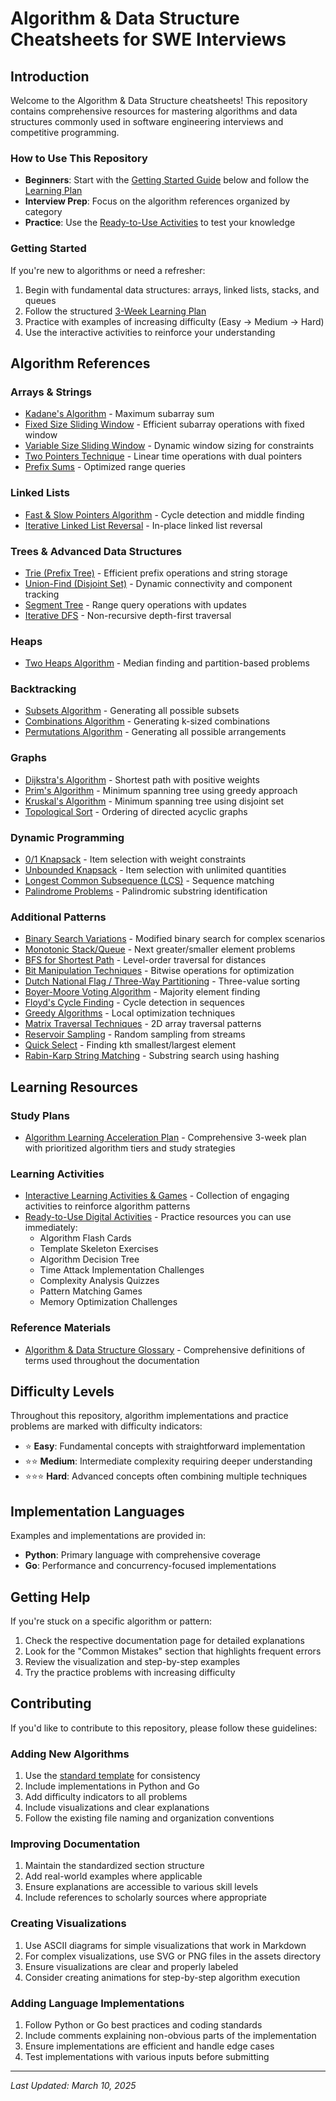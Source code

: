 # Algorithm & Data Structure Cheatsheets for SWE Interviews

## Introduction

Welcome to the Algorithm & Data Structure cheatsheets! This repository contains comprehensive resources for mastering algorithms and data structures commonly used in software engineering interviews and competitive programming.

### How to Use This Repository

- **Beginners**: Start with the [Getting Started Guide](#getting-started) below and follow the [Learning Plan](lesson-plan.md)
- **Interview Prep**: Focus on the algorithm references organized by category
- **Practice**: Use the [Ready-to-Use Activities](ready-to-use-activities.md) to test your knowledge

### Getting Started

If you're new to algorithms or need a refresher:

1. Begin with fundamental data structures: arrays, linked lists, stacks, and queues
2. Follow the structured [3-Week Learning Plan](lesson-plan.md)
3. Practice with examples of increasing difficulty (Easy → Medium → Hard)
4. Use the interactive activities to reinforce your understanding

## Algorithm References

### Arrays & Strings
- [Kadane's Algorithm](arrays.md#kadanes-algorithm-cheatsheet-for-swe-interviews) - Maximum subarray sum
- [Fixed Size Sliding Window](arrays.md#sliding-window-fixed-size-algorithm-cheatsheet) - Efficient subarray operations with fixed window
- [Variable Size Sliding Window](arrays.md#sliding-window-variable-size-cheatsheet) - Dynamic window sizing for constraints
- [Two Pointers Technique](arrays.md#two-pointers-cheatsheet) - Linear time operations with dual pointers
- [Prefix Sums](arrays.md#prefix-sums-cheatsheet) - Optimized range queries

### Linked Lists
- [Fast & Slow Pointers Algorithm](linked-lists.md#fast--slow-pointers-algorithm) - Cycle detection and middle finding
- [Iterative Linked List Reversal](linked-lists.md#iterative-linked-list-reversal-cheatsheet) - In-place linked list reversal

### Trees & Advanced Data Structures
- [Trie (Prefix Tree)](trees.md#trie-data-structure) - Efficient prefix operations and string storage
- [Union-Find (Disjoint Set)](trees.md#union-find-disjoint-set) - Dynamic connectivity and component tracking
- [Segment Tree](trees.md#segment-tree) - Range query operations with updates
- [Iterative DFS](trees.md#iterative-dfs-depth-first-search) - Non-recursive depth-first traversal

### Heaps
- [Two Heaps Algorithm](heaps.md#two-heaps-algorithm) - Median finding and partition-based problems

### Backtracking
- [Subsets Algorithm](backtracking.md#subsets-algorithm) - Generating all possible subsets
- [Combinations Algorithm](backtracking.md#combinations-algorithm) - Generating k-sized combinations
- [Permutations Algorithm](backtracking.md#permutations-algorithm) - Generating all possible arrangements

### Graphs
- [Dijkstra's Algorithm](graphs.md#dijkstras-algorithm) - Shortest path with positive weights
- [Prim's Algorithm](graphs.md#prims-algorithm) - Minimum spanning tree using greedy approach
- [Kruskal's Algorithm](graphs.md#kruskals-algorithm) - Minimum spanning tree using disjoint set
- [Topological Sort](graphs.md#topological-sort) - Ordering of directed acyclic graphs

### Dynamic Programming
- [0/1 Knapsack](dynamic-programming.md#01-knapsack-problem) - Item selection with weight constraints
- [Unbounded Knapsack](dynamic-programming.md#unbounded-knapsack) - Item selection with unlimited quantities
- [Longest Common Subsequence (LCS)](dynamic-programming.md#longest-common-subsequence-lcs) - Sequence matching
- [Palindrome Problems](dynamic-programming.md#palindrome-problems) - Palindromic substring identification

### Additional Patterns
- [Binary Search Variations](additional-patterns.md#binary-search-variations) - Modified binary search for complex scenarios
- [Monotonic Stack/Queue](additional-patterns.md#monotonic-stackqueue) - Next greater/smaller element problems
- [BFS for Shortest Path](additional-patterns.md#bfs-for-shortest-path-in-unweighted-graph) - Level-order traversal for distances
- [Bit Manipulation Techniques](additional-patterns.md#bit-manipulation-techniques) - Bitwise operations for optimization
- [Dutch National Flag / Three-Way Partitioning](additional-patterns.md#dutch-national-flag--three-way-partitioning) - Three-value sorting
- [Boyer-Moore Voting Algorithm](additional-patterns.md#boyer-moore-voting-algorithm-majority-element) - Majority element finding
- [Floyd's Cycle Finding](additional-patterns.md#floyds-cycle-finding-tortoise-and-hare) - Cycle detection in sequences
- [Greedy Algorithms](additional-patterns.md#greedy-algorithms) - Local optimization techniques
- [Matrix Traversal Techniques](additional-patterns.md#matrix-traversal-techniques) - 2D array traversal patterns
- [Reservoir Sampling](additional-patterns.md#reservoir-sampling) - Random sampling from streams
- [Quick Select](additional-patterns.md#quick-select-kth-largest-element) - Finding kth smallest/largest element
- [Rabin-Karp String Matching](additional-patterns.md#rabin-karp-string-matching) - Substring search using hashing

## Learning Resources

### Study Plans
- [Algorithm Learning Acceleration Plan](lesson-plan.md) - Comprehensive 3-week plan with prioritized algorithm tiers and study strategies

### Learning Activities
- [Interactive Learning Activities & Games](learning-activities.md) - Collection of engaging activities to reinforce algorithm patterns
- [Ready-to-Use Digital Activities](ready-to-use-activities.md) - Practice resources you can use immediately:
  - Algorithm Flash Cards
  - Template Skeleton Exercises
  - Algorithm Decision Tree
  - Time Attack Implementation Challenges
  - Complexity Analysis Quizzes
  - Pattern Matching Games
  - Memory Optimization Challenges

### Reference Materials
- [Algorithm & Data Structure Glossary](glossary.md) - Comprehensive definitions of terms used throughout the documentation

## Difficulty Levels

Throughout this repository, algorithm implementations and practice problems are marked with difficulty indicators:

- ⭐ **Easy**: Fundamental concepts with straightforward implementation
- ⭐⭐ **Medium**: Intermediate complexity requiring deeper understanding
- ⭐⭐⭐ **Hard**: Advanced concepts often combining multiple techniques

## Implementation Languages

Examples and implementations are provided in:

- **Python**: Primary language with comprehensive coverage
- **Go**: Performance and concurrency-focused implementations

## Getting Help

If you're stuck on a specific algorithm or pattern:

1. Check the respective documentation page for detailed explanations
2. Look for the "Common Mistakes" section that highlights frequent errors
3. Review the visualization and step-by-step examples
4. Try the practice problems with increasing difficulty

## Contributing

If you'd like to contribute to this repository, please follow these guidelines:

### Adding New Algorithms
1. Use the [standard template](template.md) for consistency
2. Include implementations in Python and Go
3. Add difficulty indicators to all problems
4. Include visualizations and clear explanations
5. Follow the existing file naming and organization conventions

### Improving Documentation
1. Maintain the standardized section structure
2. Add real-world examples where applicable
3. Ensure explanations are accessible to various skill levels
4. Include references to scholarly sources where appropriate

### Creating Visualizations
1. Use ASCII diagrams for simple visualizations that work in Markdown
2. For complex visualizations, use SVG or PNG files in the assets directory
3. Ensure visualizations are clear and properly labeled
4. Consider creating animations for step-by-step algorithm execution

### Adding Language Implementations
1. Follow Python or Go best practices and coding standards
2. Include comments explaining non-obvious parts of the implementation
3. Ensure implementations are efficient and handle edge cases
4. Test implementations with various inputs before submitting

---

*Last Updated: March 10, 2025*